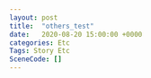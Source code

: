 ```yaml
---
layout: post
title:  "others_test"
date:   2020-08-20 15:00:00 +0000
categories: Etc
Tags: Story Etc
SceneCode: []
---
```

